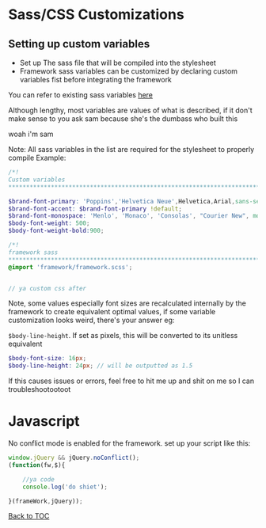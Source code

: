 # Sass/CSS Customizations
## Setting up custom variables
- Set up The sass file that will be compiled into the stylesheet
- Framework sass variables can be customized by declaring custom variables fist before integrating the framework



You can refer to existing sass variables [here](../../../scss/import/_vars.scss)

Although lengthy, most variables are values of what is described, if it don't make sense to you ask sam because she's the dumbass who built this

woah i'm sam

Note: All sass variables in the list are required for the stylesheet to properly compile
Example:
```scss
/*! 
Custom variables
****************************************************************************/

$brand-font-primary: 'Poppins','Helvetica Neue',Helvetica,Arial,sans-serif !default;
$brand-font-accent: $brand-font-primary !default;
$brand-font-monospace: 'Menlo', 'Monaco', 'Consolas', "Courier New", monospace;
$body-font-weight: 500;
$body-font-weight-bold:900;

/*! 
framework sass
****************************************************************************/
@import 'framework/framework.scss';


// ya custom css after

```

Note, some values especially font sizes are recalculated internally by the framework to create equivalent optimal values, if some variable customization looks weird, there's your answer
eg:

`$body-line-height`. If set as pixels, this will be converted to its unitless equivalent
```scss
$body-font-size: 16px;
$body-line-height: 24px; // will be outputted as 1.5 
```

If this causes issues or errors, feel free to hit me up and shit on me so I can troubleshootootoot

# Javascript


No conflict mode is enabled for the framework. set up your script like this:

```js
window.jQuery && jQuery.noConflict();
(function(fw,$){

	//ya code
    console.log('do shiet');

}(frameWork,jQuery));

```

[Back to TOC](../../../readme.md)
